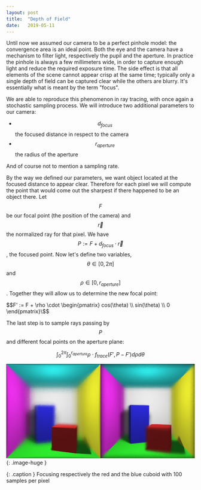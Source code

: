 ```yaml
---
layout: post
title:  "Depth of Field"
date:   2019-05-11
---
```


Until now we assumed our camera to be a perfect pinhole model: the convergence area is an ideal point.
Both the eye and the camera have a mechanism to filter light, respectively the pupil and the aperture.
In practice the pinhole is always a few millimeters wide, in order to capture enough light and reduce the required exposure time.
The side effect is that all elements of the scene cannot appear crisp at the same time; typically only a single depth of field can be captured clear while the others are blurry.
It's essentially what is meant by the term "focus".

We are able to reproduce this phenomenon in ray tracing, with once again a stochastic sampling process.
We will introduce two additional parameters to our camera:

- $$d_{focus}$$ the focused distance in respect to the camera
- $$r_{aperture}$$ the radius of the aperture

And of course not to mention a sampling rate.

By the way we defined our parameters, we want object located at the focused distance to appear clear.
Therefore for each pixel we will compute the point that would come out the sharpest if there happened to be an object there. 
Let $$F$$ be our focal point (the position of the camera) and $$\vec{r}$$ the normalized ray for that pixel.
We have $$P := F + d_{focus} \cdot \vec{r}$$, the focused point.
Now let's define two variables, $$\theta \in [0, 2 \pi]$$ and $$\rho \in [0, r_{aperture}]$$.
Together they will allow us to determine the new focal point:

$$F' := F + \rho \cdot \begin{pmatrix} cos(\theta) \\ sin(\theta) \\ 0 \end{pmatrix}\$$

The last step is to sample rays passing by $$P$$ and different focal points on the aperture plane:

$$\int_{0}^{2 \pi} \int_{0}^{r_{aperture}} \rho \cdot f_{trace}(F', P - F') d \rho d \theta$$

![](/img/depth_field_red_blue.bmp){: .image-huge }

{: .caption }
Focusing respectively the red and the blue cuboid with 100 samples per pixel
